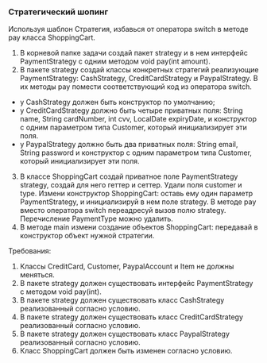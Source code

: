 
### Стратегический шопинг

Используя шаблон Стратегия, избавься от оператора switch в методе pay класса ShoppingCart.
1. В корневой папке задачи создай пакет strategy и в нем интерфейс PaymentStrategy с одним методом void pay(int amount).
2. В пакете strategy создай классы конкретных стратегий реализующие PaymentStrategy:
CashStrategy, CreditCardStrategy и PaypalStrategy. В их методы pay помести соответствующий код из оператора switch.
- у CashStrategy должен быть конструктор по умолчанию;
- у CreditCardStrategy должно быть четыре приватных поля: String name, String cardNumber, int cvv, LocalDate expiryDate,
и конструктор с одним параметром типа Customer, который инициализирует эти поля.
- у PaypalStrategy должно быть два приватных поля: String email, String password
и конструктор с одним параметром типа Customer, который инициализирует эти поля.
3. В классе ShoppingCart создай приватное поле PaymentStrategy strategy, создай для него геттер и сеттер.
Удали поля customer и type. Измени конструктор ShoppingCart: оставь ему один параметр PaymentStrategy,
и инициализируй в нем поле strategy. В методе pay вместо оператора switch переадресуй вызов полю strategy.
Перечисление PaymentType можно удалить.
4. В методе main измени создание объектов ShoppingCart: передавай в конструктор объект нужной стратегии.


Требования:
1.	Классы CreditCard, Customer, PaypalAccount и Item не должны меняться.
2.	В пакете strategy должен существовать интерфейс PaymentStrategy с методом void pay(int).
3.	В пакете strategy должен существовать класс CashStrategy реализованный согласно условию.
4.	В пакете strategy должен существовать класс CreditCardStrategy реализованный согласно условию.
5.	В пакете strategy должен существовать класс PaypalStrategy реализованный согласно условию.
6.	Класс ShoppingCart должен быть изменен согласно условию.


